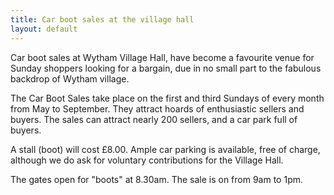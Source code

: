 ```yaml
---
title: Car boot sales at the village hall
layout: default
---
```


Car boot sales at Wytham Village Hall, have become a favourite venue for Sunday shoppers looking
for a bargain, due in no small part to the fabulous backdrop of Wytham village.

The Car Boot Sales take place on the first and third Sundays of every month from May to September.
They attract hoards of enthusiastic sellers and buyers. The sales can attract nearly 200 sellers,
and a car park full of buyers.  

A stall (boot) will cost £8.00. Ample car parking is available, free of charge, although we do ask
for voluntary contributions for the Village Hall.

The gates open for "boots" at 8.30am. The sale is on from 9am to 1pm. 
